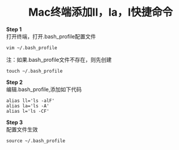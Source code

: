 # <center>Mac终端添加ll，la，l快捷命令</center>
**Step 1**  
打开终端，打开.bash_profile配置文件
```
vim ~/.bash_profile
```
注：如果.bash_profile文件不存在，则先创建
```
touch ~/.bash_profile
```
**Step 2**   
编辑.bash_profile,添加如下代码
```
alias ll='ls -alF'
alias la='ls -A'
alias l='ls -CF'
```
**Step 3**  
配置文件生效
```
source ~/.bash_profile
```